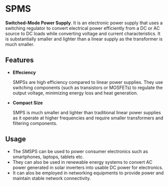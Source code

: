 # SPMS

**Switched-Mode Power Supply**. It is an electronic power supply that uses a switching regulator to convert electrical power efficiently from a DC or AC source to DC loads while converting voltage and current characteristics. It is substantially smaller and lighter than a linear supply as the transformer is much smaller.

## Features
- **Effeciency**
  
    SMPSs are high efficiency compared to linear power supplies. They use switching components (such       as              transistors or MOSFETs) to regulate the output voltage, minimizing energy loss and heat generation.
  
- **Compact Size**

    SMPS is much smaller and lighter than traditional linear power supplies as it operate at higher                        frequencies and require smaller transformers and filtering components.
  
## Usage
- The SMSPS can be used to power consumer electronics such as smartphones, laptops, tablets etc.
- They can also be used in renewable energy systems to convert AC power generated in solar inverters into usable DC      power for electronics.
- It can alos be employed in networking equipments to provide power and maintain stable network connectivity.

